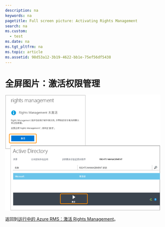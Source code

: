 ```yaml
---
description: na
keywords: na
pagetitle: Full screen picture: Activating Rights Management
search: na
ms.custom: 
  - test
ms.date: na
ms.tgt_pltfrm: na
ms.topic: article
ms.assetid: 98d53a12-3b19-4622-bb1e-75ef56df5438
---
```

# 全屏图片：激活权限管理
![](../Image/AzRMS_StoryboardActivate.png)

返回到[运行中的 Azure RMS：激活 Rights Management](http://technet.microsoft.com/library/jj585026.aspx)。

